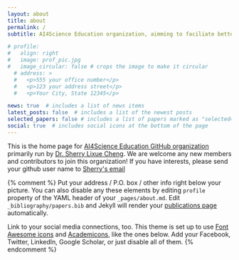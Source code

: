 ```yaml
---
layout: about
title: about
permalink: /
subtitle: AI4Science Education organization, aimming to faciliate better eduation for AI4Sci 

# profile:
#   align: right
#   image: prof_pic.jpg
#   image_circular: false # crops the image to make it circular
  # address: >
  #   <p>555 your office number</p>
  #   <p>123 your address street</p>
  #   <p>Your City, State 12345</p>

news: true  # includes a list of news items
latest_posts: false  # includes a list of the newest posts
selected_papers: false # includes a list of papers marked as "selected={true}"
social: true  # includes social icons at the bottom of the page
---
```


This is the home page for [AI4Science Education GitHub organization](https://github.com/AI4SciEdu) primarily run by [Dr. Sherry Lixue Cheng](https://sherrylixuecheng.github.io/). We are welcome any new members and contributors to join this organization! If you have interests, please send your github user name to <a href = "mailto: sherrylixuecheng@google.com">Sherry's email</a>


{% comment %} Put your address / P.O. box / other info right below your picture. You can also disable any these elements by editing `profile` property of the YAML header of your `_pages/about.md`. Edit `_bibliography/papers.bib` and Jekyll will render your [publications page](/al-folio/publications/) automatically.

Link to your social media connections, too. This theme is set up to use [Font Awesome icons](http://fortawesome.github.io/Font-Awesome/) and [Academicons](https://jpswalsh.github.io/academicons/), like the ones below. Add your Facebook, Twitter, LinkedIn, Google Scholar, or just disable all of them.
{% endcomment %}

